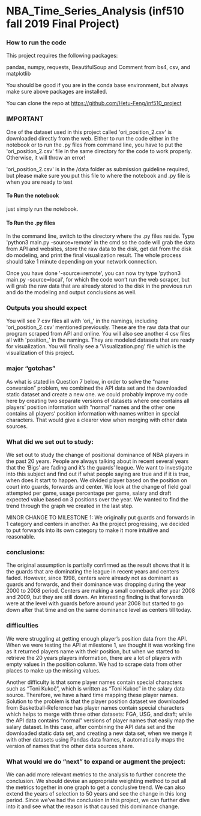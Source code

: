 # NBA_Time_Series_Analysis (inf510 fall 2019 Final Project)

### How to run the code

This project requires the following packages:

pandas, numpy, requests, BeautifulSoup and Comment from bs4, csv, and matplotlib

You should be good if you are in the conda base environment, but always make sure above packages are installed.

You can clone the repo at https://github.com/Hetu-Feng/inf510_project

### IMPORTANT

One of the dataset used in this project called 'ori_position_2.csv' is downloaded directly from the web. Either to run the code either in the notebook or to run the .py files from command line, you have to put the 'ori_position_2.csv' file in the same directory for the code to work properly. Otherwise, it will throw an error!

'ori_position_2.csv' is in the /data folder as submission guideline required, but please make sure you put this file to where the notebook and .py file is when you are ready to test

#### To Run the notebook

just simply run the notebook.

#### To Run the .py files

In the command line, switch to the directory where the .py files reside. Type 'python3 main.py -source=remote' in the cmd so the code will grab the data from API and websites, store the raw data to the disk, get dat from the disk do modeling, and print the final visualization result. The whole process should take 1 minute depending on your network connection.

Once you have done '-source=remote', you can now try type 'python3 main.py -source=local', for which the code won’t run the web scraper, but will grab the raw data that are already stored to the disk in the previous run and do the modeling and output conclusions as well.

### Outputs you should expect

You will see 7 csv files all with 'ori_' in the namings, including 'ori_position_2.csv' mentioned previously. These are the raw data that our program scraped from API and online. You will also see another 4 csv files all with 'position_' in the namings. They are modeled datasets that are ready for visualization. You will finally see a 'Visualization.png' file which is the visualization of this project.

### major “gotchas”

As what is stated in Question 7 below, in order to solve the “name conversion” problem, we combined the API data set and the downloaded static dataset and create a new one. we could probably improve my code here by creating two separate versions of datasets where one contains all players’ position information with “normal” names and the other one contains all players’ position information with names written in special characters. That would give a clearer view when merging with other data sources.

### What did we set out to study:

We set out to study the change of positional dominance of NBA players in the past 20 years. People are always talking about in recent several years that the ‘Bigs’ are fading and it’s the guards’ league. We want to investigate into this subject and find out if what people saying are true and if it is true, when does it start to happen. We divided player based on the position on court into guards, forwards and center. We look at the change of field goal attempted per game, usage percentage per game, salary and draft expected value based on 3 positions over the year. We wanted to find the trend through the graph we created in the last step.

MINOR CHANGE TO MILESTONE 1: We originally put guards and forwards in 1 category and centers in another. As the project progressing, we decided to put forwards into its own category to make it more intuitive and reasonable.

### conclusions:

The original assumption is partially confirmed as the result shows that it is the guards that are dominating the league in recent years and centers faded. However, since 1998, centers were already not as dominant as guards and forwards, and their dominance was dropping during the year 2000 to 2008 period. Centers are making a small comeback after year 2008 and 2009, but they are still down. An interesting finding is that forwards were at the level with guards before around year 2008 but started to go down after that time and on the same dominance level as centers till today.

### difficulties

We were struggling at getting enough player’s position data from the API. When we were testing the API at milestone 1, we thought it was working fine as it returned players name with their position, but when we started to retrieve the 20 years players information, there are a lot of players with empty values in the position column. We had to scrape data from other places to make up the missing values.

Another difficulty is that some player names contain special characters such as “Toni Kukoč”, which is written as “Toni Kukoc” in the salary data source. Therefore, we have a hard time mapping these player names. Solution to the problem is that the player position dataset we downloaded from Basketball-Reference has player names contain special characters which helps to merge with three other datasets: FGA, USG, and draft; while the API data contains “normal” versions of player names that easily map the salary dataset. In this case, after combining the API data set and the downloaded static data set, and creating a new data set, when we merge it with other datasets using Pandas data frames, it automatically maps the version of names that the other data sources share.

### What would we do “next” to expand or augment the project:

We can add more relevant metrics to the analysis to further concrete the conclusion. We should devise an appropriate weighting method to put all the metrics together in one graph to get a conclusive trend. We can also extend the years of selection to 50 years and see the change in this long period. Since we’ve had the conclusion in this project, we can further dive into it and see what the reason is that caused this dominance change.

